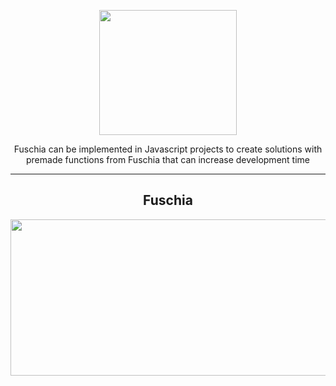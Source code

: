  <p align="center"><img src="https://i.imgur.com/mQLeH7x.png" width="220" height="200"> </p>
 <p align="center"> Fuschia can be implemented in Javascript projects to create solutions with premade functions from Fuschia that can increase development time</p>
 <hr>
 <h2 align="center"> Fuschia </h2>
 <p align="center"><img src="https://media3.giphy.com/media/DU60iJFgY1QpMY6WD7/giphy.gif" width="540" height="250"> </p>
 
